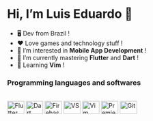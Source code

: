  # Hi, I’m Luis Eduardo 👋
- :desktop_computer: Dev from Brazil ! 
- :heart: Love games and technology stuff !
- 👀 I’m interested in **Mobile App Development** !
- :book: I’m currently mastering **Flutter** and **Dart** ! 
- 📝 Learning **Vim** !

### Programming languages and softwares
<div style='display: inline_block'><br>
<img align='center' alt='Flutter' height=30 width=40 src="https://cdn.jsdelivr.net/gh/devicons/devicon/icons/flutter/flutter-original.svg" />
<img align='center' alt='Dart' height=30 width=40 src="https://cdn.jsdelivr.net/gh/devicons/devicon/icons/dart/dart-original.svg" />
<img align='center' alt='Firebase' height=30 width=40 src="https://cdn.jsdelivr.net/gh/devicons/devicon/icons/firebase/firebase-plain.svg" />
<img align='center' alt='VS' height=30 width=40 src="https://cdn.jsdelivr.net/gh/devicons/devicon/icons/vscode/vscode-original.svg" />
<img align='center' alt='Vim' height=30 width=40 src="https://cdn.jsdelivr.net/gh/devicons/devicon/icons/vim/vim-original.svg" />
<img align='center' alt='Premiere' height=30 width=40 src="https://cdn.jsdelivr.net/gh/devicons/devicon/icons/premierepro/premierepro-original.svg" />
<img align='center' alt='Git' height=30 width=40 src="https://cdn.jsdelivr.net/gh/devicons/devicon/icons/git/git-original.svg" />
</div>

<!---
LuisEduardo-M/LuisEduardo-M is a ✨ special ✨ repository because its `README.md` (this file) appears on your GitHub profile.
You can click the Preview link to take a look at your changes.
--->
